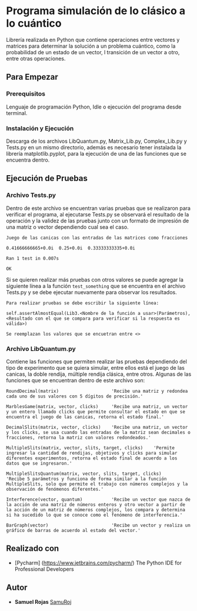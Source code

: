 # Programa simulación de lo clásico a lo cuántico

Librería realizada en Python que contiene operaciones entre vectores y matrices para determinar la solución a un problema cuántico, como la probabilidad de un estado de un vector, l transición de un vector a otro, entre otras operaciones.

## Para Empezar

### Prerequisitos

Lenguaje de programación Python, Idle o ejecución del programa desde terminal.

### Instalación y Ejecución

Descarga de los archivos LibQuantum.py, Matrix_Lib.py, Complex_Lib.py y Tests.py en un mismo directorio, además es necesario tener instalada la librería matplotlib.pyplot, para la ejecución de una de las funciones que se encuentra dentro.

## Ejecución de Pruebas

### Archivo Tests.py

Dentro de este archivo se encuentran varias pruebas que se realizaron para verificar el programa, al ejecutarse Tests.py se observará el resultado de la operación y la validez de las pruebas junto con un formato de impresión de una matriz o vector dependiendo cual sea el caso.

```
Juego de las canicas con las entradas de las matrices como fracciones

0.41666666665+0.0i  0.25+0.0i  0.33333333335+0.0i

Ran 1 test in 0.007s

OK
```

Si se quieren realizar más pruebas con otros valores se puede agregar la siguiente línea a la función `test_something` que se encuentra en el archivo Tests.py y se debe ejecutar nuevamente para observar los resultados.

```
Para realizar pruebas se debe escribir la siguiente línea:

self.assertAlmostEqual(Lib3.<Nombre de la función a usar>(Parámetros), <Resultado con el que se compara para verificar si la respuesta es válida>)

Se reemplazan los valores que se encuetran entre <>
```

### Archivo LibQuantum.py

Contiene las funciones que permiten realizar las pruebas dependiendo del tipo de experimento que se quiera simular, entre ellos está el juego de las canicas, la doble rendija, múltiple rendija clásica, entre otros. Algunas de las funciones que se encuentran dentro de este archivo son:

```
RoundDecimal(matrix)                    'Recibe una matriz y redondea cada uno de sus valores con 5 dígitos de precisión.'

MarblesGame(matrix, vector, clicks)     'Recibe una matriz, un vector y un entero llamado clicks que permite consultar el estado en que se encuentra el juego de las canicas, retorna el estado final.'

DecimalSlits(matrix, vector, clicks)    'Recibe una matriz, un vector y los clicks, se usa cuando las entradas de la matriz sean decimales o fracciones, retorna la matriz con valores redondeados.'

MultipleSlits(matrix, vector, slits, target, clicks)    'Permite ingresar la cantidad de rendijas, objetivos y clicks para simular diferentes experimentos, retorna el estado final de acuerdo a los datos que se ingresaron.'

MultipleSlitsQuantum(matrix, vector, slits, target, clicks)     'Recibe 5 parámetros y funciona de forma similar a la función MultipleSlits, solo que permite el trabajo con números complejos y la observación de fenómenos diferentes.'

Interference(vector, quantum)           'Recibe un vector que nazca de la acción de una matriz de números enteros y otro vector a partir de la acción de un matriz de números complejos, los compara y determina si ha sucedido lo que se conoce como el fenómeno de interferencia.'

BarGraph(vector)                        'Recibe un vector y realiza un gráfico de barras de acuerdo al estado del vector.'
```

## Realizado con

* [Pycharm] (https://www.jetbrains.com/pycharm/) The Python IDE for Professional Developers

## Autor

* **Samuel Rojas** [SamuRoj](https://github.com/SamuRoj)